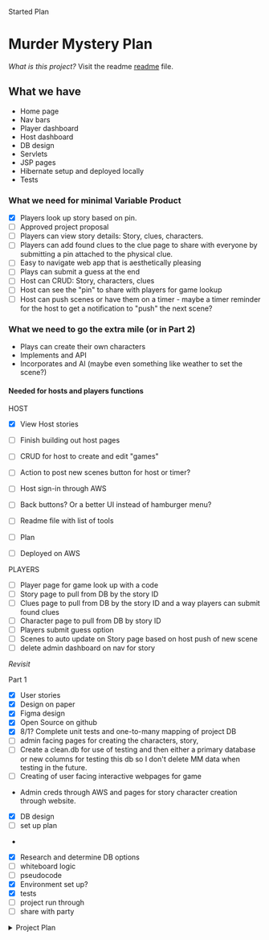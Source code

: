 Started Plan
# Murder Mystery Plan
_What is this project?_ Visit the readme [readme](readme.md) file.
## What we have 
* Home page 
* Nav bars
* Player dashboard
* Host dashboard
* DB design
* Servlets
* JSP pages
* Hibernate setup and deployed locally
* Tests

### What we need for minimal Variable Product
- [x] Players look up story based on pin. 
- [ ] Approved project proposal
- [ ] Players can view story details: Story, clues, characters. 
- [ ] Players can add found clues to the clue page to share with everyone by submitting a pin attached to the physical clue.
- [ ] Easy to navigate web app that is aesthetically pleasing
- [ ] Plays can submit a guess at the end
- [ ] Host can CRUD: Story, characters, clues
- [ ] Host can see the "pin" to share with players for game lookup
- [ ] Host can push scenes or have them on a timer - maybe a timer reminder for the host to get a notification to "push" the next scene?

### What we need to go the extra mile (or in Part 2)
* Plays can create their own characters
* Implements and API 
* Incorporates and  AI (maybe even something like weather to set the scene?)

#### Needed for hosts and players functions
HOST
- [x] View Host stories
- [ ] Finish building out host pages
- [ ] CRUD for host to create and edit "games"
- [ ] Action to post new scenes button for host or timer?
- [ ] Host sign-in through AWS
- [ ] Back buttons? Or a better UI instead of hamburger menu?
- [ ] Readme file with list of tools
- [ ] Plan
- [ ] Deployed on AWS


PLAYERS
- [ ] Player page for game look up with a code
- [ ] Story page to pull from DB by the story ID
- [ ] Clues page to pull from DB by the story ID and a way players can submit found clues
- [ ] Character page to pull from DB by story ID
- [ ] Players submit guess option
- [ ] Scenes to auto update on Story page based on host push of new scene
- [ ] delete admin dashboard on nav for story

_Revisit_ 

Part 1
- [x] User stories
- [x] Design on paper
- [x] Figma design
- [x] Open Source on github
- [x] 8/1? Complete unit tests and one-to-many mapping of project DB
- [ ] admin facing pages for creating the characters, story, 
- [ ] Create a clean.db for use of testing and then either a primary database or new columns for testing this db so I don't delete MM data when testing in the future.
- [ ] Creating of user facing interactive webpages for game
- Admin creds through AWS and pages for story character creation through website.

- [x] DB design
- [ ] set up plan
- 
- [x] Research and determine DB options
- [ ] whiteboard logic 
- [ ] pseudocode
- [x] Environment set up?
- [x] tests
- [ ] project run through
- [ ] share with party 

<details>
<summary>Project Plan</summary>

#### Part 1 

* __[x] Env Set up__
* __[x] Figma Design__
* __[x] Hibernate__
* __[x] Entities__

### Next 
* __[ ] Submit Project Proposal for Paula to review__ due Sunday Sep 21st.
* __[ ] Review jsp page needs__
* __[ ] Confirm all classes and entities that are needed are in project or add them__

* __[ ] Revise all jsp and servlet pages__

* __[ ] HTML/CSS code for frontend jsp pages from design__
* __[ ] Write out Pseudocode on servlets, entities, and jsp pages__
* __[ ] Javadocs__

* __[ ] JSP and Servlets__
* __[ ] Cognito login__
* __[ ] CRUD__
* __[ ] Tests__
* __[ ] AWS hosted__
* __[ ] Presentation__

~~__[x] Tuesday, August 12th__
* [x] ~~Create JSP regular user pages~~
* [x] ~~Servlet regular Pages~~
~~* Navbar~~

__[x] Thursday, August 14th__
* [x] Make index page pretty
* [x] add css main styles file
* [x] make navbar more pretty~~


Part 2
- [ ] incorporate AI story generation 
- [ ] user login to modify and create characters 

</details>
